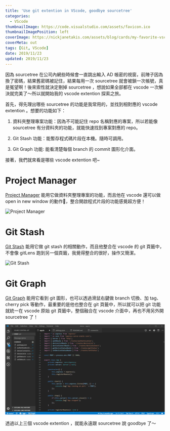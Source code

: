 ```yaml
---
title: 'Use git extention in VScode, goodbye sourcetree'
categories:
  - VScode
thumbnailImage: https://code.visualstudio.com/assets/favicon.ico
thumbnailImagePosition: left
coverImage: https://nickjanetakis.com/assets/blog/cards/my-favorite-vscode-extensions-0a601796807e75dea485f00ded76da1ab2279c3d85364335b715c1918691650f.jpg
coverMeta: out
tags: [Git, VScode]
date: 2019/11/23
updated: 2019/11/23
---
```


因為 sourcetree 在公司內網些時候會一直跳出輸入 AD 帳密的視窗，前陣子因為換了密碼，結果舊密碼被記住，結果每用一次 sourcetree 就會被鎖一次帳號，真是冤望啊！後來索性就決定刪掉 sourcetree ，想說如果全部都在 vscode 一次解決就完美了～所以就開始我的 vscode extention 探索之旅。

<!--more-->

首先，得先理出哪些 sourcetree 的功能是我常用的，並找到相對應的 vscode extention 。想要的功能如下：

1. 資料夾整理專案功能：因為不可能記住 repo 名稱對應的專案，所以若能像 sourcetree 有分資料夾的功能，就能快速找到專案對應的 repo。

2. Git Stash 功能：能暫存程式碼片段在本機。隨時可調用。

3. Git Graph 功能: 能看清楚每個 branch 的 commit 圖形化介面。

接著，我們就來看是哪些 vscode extention 吧~

# Project Manager

[Project Manager](https://marketplace.visualstudio.com/items?itemName=alefragnani.project-manager) 能用它做資料夾整理專案的功能，而且他在 vscode 還可以做 open in new window 的動作，整合開啟程式片段的功能感覺超方便！

![Project Manager](https://github.com/alefragnani/vscode-project-manager/raw/master/images/vscode-project-manager-side-bar.gif)

# Git Stash

[Git Stash](https://marketplace.visualstudio.com/items?itemName=arturock.gitstash) 能用它做 git stash 的相關動作，而且他整合在 vscode 的 git 頁籤中，不會像 gitLens 跑到另一個頁籤，我覺得整合的很好，操作又簡潔。

![Git Stash](https://raw.githubusercontent.com/arturock/vscode-gitstash/master/resources/docs/screencast.gif)


# Git Graph

[Git Graph](https://marketplace.visualstudio.com/items?itemName=mhutchie.git-graph) 能用它看到 git 圖形，也可以透過滑鼠右鍵做 branch 切換、加 tag、cherry pick 等動作，最重要的是他也整合在 git 頁籤中，所以就可以把 git 功能就統一在 vscode 原始 git 頁籤中，整個融合在 vscode 介面中，再也不用另外開 sourcetree 了！

![Git Graph](https://github.com/mhutchie/vscode-git-graph/raw/master/resources/demo.gif)

透過以上三個 vscode extention ，就能永遠跟 sourcetree 說 goodbye 了～
